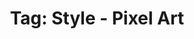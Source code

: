 ---
layout: portfolio
title: 'Tag: Style - Pixel Art'
permalink: /portfolio/tags/style/pixel-art
type: tag
uid: pixel-art
pagination:
    enabled: true
    tag: [pixel-art]
---